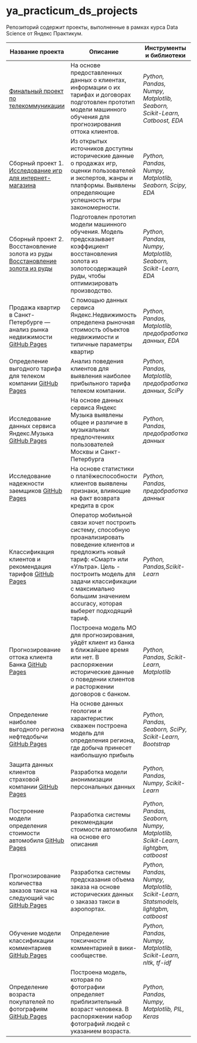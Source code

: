 # ya_practicum_ds_projects
Репозиторий содержит проекты, выполненные в рамках курса Data Science  от Яндекс Практикум.

| Название проекта | Описание | Инструменты и библиотеки | 
| --- | --- |--- | 
|[Финальный проект по телекоммуникации](https://github.com/slavanorthern/ya_practicum_ds_projects/blob/main/%D0%A4%D0%B8%D0%BD%D0%B0%D0%BB%D1%8C%D0%BD%D1%8B%D0%B9%20%D0%BF%D1%80%D0%BE%D0%B5%D0%BA%D1%82%20%D0%A2%D0%B5%D0%BB%D0%B5%D0%BA%D0%BE%D0%BC.ipynb) | На основе предоставленных данных о клиентах, информации о их тарифах и договорах подготовлен прототип модели машинного обучения для прогнозирования оттока клиентов. | _Python, Pandas, Numpy, Matplotlib, Seaborn, Scikit-Learn, Catboost, EDA_ | 
| Сборный проект 1.[ Исследование игр для интернет-магазина ](https://github.com/slavanorthern/ya_practicum_ds_projects/blob/main/%D0%A1%D0%B1%D0%BE%D1%80%D0%BD%D1%8B%D0%B9%20%D0%BF%D1%80%D0%BE%D0%B5%D0%BA%D1%82%201.%20%D0%98%D1%81%D1%81%D0%BB%D0%B5%D0%B4%D0%BE%D0%B2%D0%B0%D0%BD%D0%B8%D0%B5%20%D0%B8%D0%B3%D1%80%20%D0%B4%D0%BB%D1%8F%20%D0%B8%D0%BD%D1%82%D0%B5%D1%80%D0%BD%D0%B5%D1%82-%D0%BC%D0%B0%D0%B3%D0%B0%D0%B7%D0%B8%D0%BD%D0%B0.ipynb)  | Из открытых источников доступны исторические данные о продажах игр, оценки пользователей и экспертов, жанры и платформы. Выявлены определяющие успешность игры закономерности. |  _Python, Pandas, Numpy, Matplotlib, Seaborn, Scipy, EDA_ |
| Сборный проект 2. Восстановление золота из руды [Восстановление золота из руды](https://github.com/slavanorthern/ya_practicum_ds_projects/blob/main/%D0%A1%D0%B1%D0%BE%D1%80%D0%BD%D1%8B%D0%B9%20%D0%BF%D1%80%D0%BE%D0%B5%D0%BA%D1%82%202.%20%D0%98%D1%81%D1%81%D0%BB%D0%B5%D0%B4%D0%BE%D0%B2%D0%B0%D0%BD%D0%B8%D0%B5%20%D1%82%D0%B5%D1%85%D0%BD%D0%BE%D0%BB%D0%BE%D0%B3%D0%B8%D1%87%D0%B5%D1%81%D0%BA%D0%BE%D0%B3%D0%BE%20%D0%BF%D1%80%D0%BE%D1%86%D0%B5%D1%81%D1%81%D0%B0%20%D0%BE%D1%87%D0%B8%D1%81%D1%82%D0%BA%D0%B8%20%D0%B7%D0%BE%D0%BB%D0%BE%D1%82%D0%B0.ipynb) | Подготовлен прототип модели машинного обучения. Модель  предсказывает коэффициент восстановления золота из золотосодержащей руды, чтобы оптимизировать производство. | _Python, Pandas, Numpy, Matplotlib, Seaborn, Scikit-Learn, EDA_ |
| Продажа квартир в Санкт-Петербурге — анализ рынка недвижимости [GitHub Pages](https://pages.github.com/) | С помощью данных сервиса Яндекс.Недвижимость определена рыночная стоимость объектов недвижимости и типичные параметры квартир | _Python, Pandas, Matplotlib, предобработка данных, EDA_ |
| Определение выгодного тарифа для телеком компании  [GitHub Pages](https://pages.github.com/) | Анализ поведения клиентов для выявления наиболее прибыльного тарифа телеком компании. | _Python, Pandas, Matplotlib, предобработка данных, SciPy_|
| Исследование данных сервиса Яндекс.Музыка [GitHub Pages](https://pages.github.com/) | На основе данных сервиса Яндекс Музыка выявлены общее и различие в музыкальных предпочтениях пользователей Москвы и Санкт-Петербурга | _Python, Pandas, предобработка данных_|
| Исследование надежности заемщиков [GitHub Pages](https://pages.github.com/) | На основе статистики о платёжеспособности клиентов выявлены признаки, влияющие на факт возврата кредита в срок | _Python, Pandas, предобработка данных_ |
| Классификация клиентов и рекомендация тарифов [GitHub Pages](https://pages.github.com/) | Оператор мобильной связи хочет построить систему, способную проанализировать поведение клиентов и предложить новый тариф: «Смарт» или «Ультра». Цель - построить модель для задачи классификации с максимально большим значением accuracy, которая выберет подходящий тариф.|  _Python, Pandas,Scikit-Learn_ |
| Прогнозирование оттока клиента Банка [GitHub Pages](https://pages.github.com/) | Построена модель МО для прогнозирования, уйдёт клиент из банка в ближайшее время или нет. В распоряжении исторические данные о поведении клиентов и расторжении договоров с банком. | _Python, Pandas, Scikit-Learn, Matplotlib_ |
|Определение наиболее выгодного региона нефтедобычи [GitHub Pages](https://pages.github.com/) | На основе данных геологии и характеристик скважен построена модель для определения региона, где добыча принесет наибольшую прибыль | _Python, Pandas, Seaborn,  SciPy, Scikit-Learn, Bootstrap_ |
| Защита данных клиентов страховой компании [GitHub Pages](https://pages.github.com/) | Разработка модели анонимизации персональных данных| _Python, Pandas, Numpy, Scikit-Learn_ |
| Построение модели определения стоимости автомобиля [GitHub Pages](https://pages.github.com/) | Разработка системы рекомендации стоимости автомобиля на основе его описания | _Python, Pandas, Seaborn,  Numpy, Matplotlib, Scikit-Learn, lightgbm, catboost_ |
| Прогнозирование количества заказов такси на следующий час [GitHub Pages](https://pages.github.com/) | Разработка системы предсказания объема заказа на основе исторических данных о заказаз такси в аэропортах. | _Python, Pandas,  Numpy, Matplotlib,  Scikit-Learn, Statsmodels, lightgbm, catboost_ |
| Обучение модели классификации комментариев [GitHub Pages](https://pages.github.com/) | Определение токсичности комментарией в вики-сообществе. | _Python, Pandas,  Numpy, Matplotlib,  Scikit-Learn, nltk, tf-idf_ |
| Определение возраста покупателей по фотографиям [GitHub Pages](https://pages.github.com/) | Построена модель, которая по фотографии определяет приблизительный возраст человека. В распоряжении набор фотографий людей с указанием возраста. | _Python, Pandas,  Numpy, Matplotlib, PIL, Keras_ |
